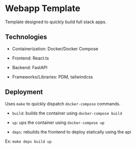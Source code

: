 # Webapp Template

Template designed to quickly build full stack apps.

## Technologies

- Containerization: Docker/Docker Compose

- Frontend: React.ts

- Backend: FastAPI

- Frameworks/Libraries: PDM, tailwindcss

## Deployment

Uses `make` to quickly dispatch `docker-compose` commands.

- `build`: builds the container using `docker-compose build `

- `up`: ups the container using `docker-compose up`

- `deps`: rebuilds the frontend to deploy statically using the api

Ex: `make deps build up`
